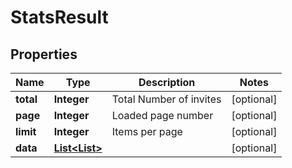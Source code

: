 

# StatsResult

## Properties

Name | Type | Description | Notes
------------ | ------------- | ------------- | -------------
**total** | **Integer** | Total Number of invites |  [optional]
**page** | **Integer** | Loaded page number |  [optional]
**limit** | **Integer** | Items per page |  [optional]
**data** | [**List&lt;List&gt;**](List.md) |  |  [optional]




